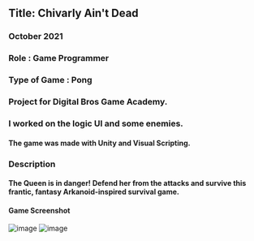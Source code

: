 ## Title: Chivarly Ain't Dead
### October 2021
### Role : Game Programmer
### Type of Game : Pong
### Project for Digital Bros Game Academy.
### I worked on the logic UI and some enemies.
#### The game was made with Unity and Visual Scripting.
### Description 
#### The Queen is in danger! Defend her from the attacks and survive this frantic, fantasy Arkanoid-inspired survival game.
#### Game Screenshot
![image](https://user-images.githubusercontent.com/90765299/178560464-b3d58508-36ac-4a7c-b59e-a980ae8bdd3f.png)
![image](https://user-images.githubusercontent.com/90765299/178560488-ee260c85-52ae-4abb-82e4-930ea547dfac.png)
